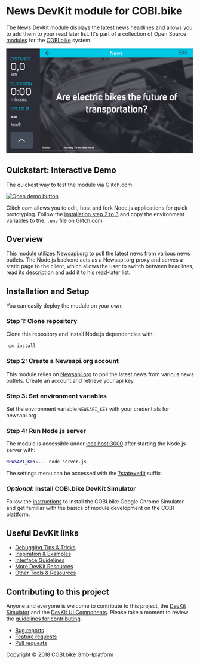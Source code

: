# News DevKit module for COBI.bike

The News DevKit module displays the latest news headlines and allows you to add them to your read later list.
It's part of a collection of Open Source [modules](https://cobi.bike/devkit) for the [COBI.bike](https://cobi.bike) system.

<img src="screenshot.png" width="500px" alt="COBI.bike News module">

## Quickstart: Interactive Demo

The quickest way to test the module via [Glitch.com](https://glitch.com):

[<img src="https://cdn.cobi.bike/static/devkit-assets/github/open_demo_button.png" width="170px" alt="Open demo button">](https://glitch.com/edit/#!/import/github/cobi-bike/Module-News)

Glitch.com allows you to edit, host and fork Node.js applications for quick prototyping.
Follow the [installation step 2 to 3](#installation-and-setup) and copy the environment variables to the: `.env` file on Glitch.com

## Overview
This module utilizes [Newsapi.org](https://newsapi.org/register) to poll the latest news from various news outlets.
The Node.js backend acts as a Newsapi.org proxy and serves a static page to the client, which allows the user to switch between headlines, read its description and add it to his read-later list.

## Installation and Setup

You can easily deploy the module on your own:

### Step 1: Clone repository

Clone this repository and install Node.js dependencies with:

``` bash
npm install
```  

### Step 2: Create a Newsapi.org account

This module relies on [Newsapi.org](https://newsapi.org/register) to poll the latest news from various news outlets. Create an account and retrieve your api key.

### Step 3: Set environment variables

Set the environment variable `NEWSAPI_KEY` with your credentials for newsapi.org


### Step 4: Run Node.js server

The module is accessible under [localhost:3000](http://localhost:3000/) after starting the Node.js server with:
``` bash
NEWSAPI_KEY=... node server.js
```  
The settings menu can be accessed with the [?state=edit](http://localhost:3000/?state=edit) suffix.

### _Optional_: Install COBI.bike DevKit Simulator

Follow the [instructions](https://github.com/cobi-bike/DevKit#-test-your-module) to install the COBI.bike Google Chrome Simulator and get familiar with the basics of module development on the COBI plattform.

## Useful DevKit links

* [Debugging Tips & Tricks](https://github.com/cobi-bike/DevKit#debugging-tips--tricks)
* [Inspiration & Examples](https://github.com/cobi-bike/DevKit#inspiration--examples)
* [Interface Guidelines](https://github.com/cobi-bike/DevKit#interface-guidelines)
* [More DevKit Resources](https://github.com/cobi-bike/DevKit#inspiration--examples)
* [Other Tools & Resources](https://github.com/cobi-bike/DevKit#other-tools--resources)


## Contributing to this project

Anyone and everyone is welcome to contribute to this project, the [DevKit Simulator](https://github.com/cobi-bike/DevKit-Simulator) and the [DevKit UI Components](https://github.com/cobi-bike/DevKit-UI). Please take a moment to review the [guidelines for contributing](https://github.com/cobi-bike/DevKit/blob/master/CONTRIBUTING.md).

* [Bug reports](https://github.com/cobi-bike/DevKit/blob/master/CONTRIBUTING.md#bugs)
* [Feature requests](https://github.com/cobi-bike/DevKit/blob/master/CONTRIBUTING.md#features)
* [Pull requests](https://github.com/cobi-bike/DevKit/blob/master/CONTRIBUTING.md#pull-requests)

Copyright © 2018 COBI.bike GmbHplatform
